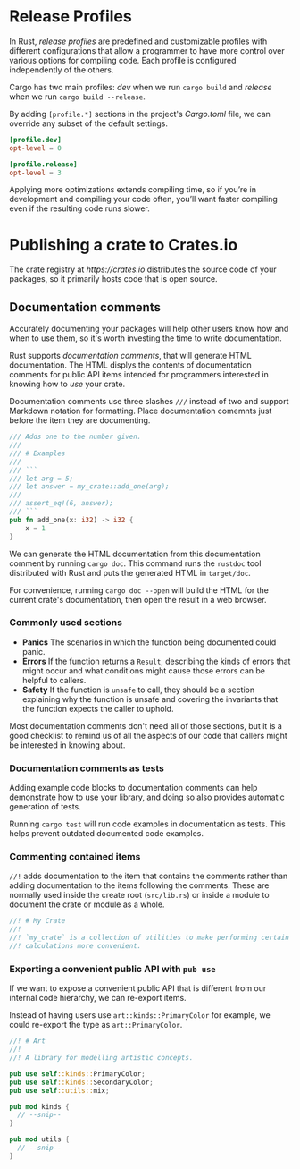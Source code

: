 # Release Profiles

In Rust, _release profiles_ are predefined and customizable profiles with different configurations that allow a programmer to have more control over various options for compiling code. Each profile is configured independently of the others.

Cargo has two main profiles: _dev_ when we run `cargo build` and _release_ when we run `cargo build --release`.

By adding `[profile.*]` sections in the project's _Cargo.toml_ file, we can override any subset of the default settings.

```toml
[profile.dev]
opt-level = 0

[profile.release]
opt-level = 3
```

Applying more optimizations extends compiling time, so if you’re in development and compiling your code often, you’ll want faster compiling even if the resulting code runs slower.

# Publishing a crate to Crates.io

The crate registry at _https://crates.io_ distributes the source code of your packages, so it primarily hosts code that is open source.

## Documentation comments

Accurately documenting your packages will help other users know how and when to use them, so it's worth investing the time to write documentation.

Rust supports _documentation comments_, that will generate HTML documentation. The HTML displys the contents of documentation comments for public API items intended for programmers interested in knowing how to _use_ your crate.

Documentation comments use three slashes `///` instead of two and support Markdown notation for formatting. Place documentation comemnts just before the item they are documenting.

````rs
/// Adds one to the number given.
///
/// # Examples
///
/// ```
/// let arg = 5;
/// let answer = my_crate::add_one(arg);
///
/// assert_eq!(6, answer);
/// ```
pub fn add_one(x: i32) -> i32 {
    x = 1
}
````

We can generate the HTML documentation from this documentation comment by running `cargo doc`. This command runs the `rustdoc` tool distributed with Rust and puts the generated HTML in `target/doc`.

For convenience, running `cargo doc --open` will build the HTML for the current crate's documentation, then open the result in a web browser.

### Commonly used sections

- **Panics** The scenarios in which the function being documented could panic.
- **Errors** If the function returns a `Result`, describing the kinds of errors that might occur and what conditions might cause those errors can be helpful to callers.
- **Safety** If the function is `unsafe` to call, they should be a section explaining why the function is unsafe and covering the invariants that the function expects the caller to uphold.

Most documentation comments don't need all of those sections, but it is a good checklist to remind us of all the aspects of our code that callers might be interested in knowing about.

### Documentation comments as tests

Adding example code blocks to documentation comments can help demonstrate how to use your library, and doing so also provides automatic generation of tests.

Running `cargo test` will run code examples in documentation as tests. This helps prevent outdated documented code examples.

### Commenting contained items

`//!` adds documentation to the item that contains the comments rather than adding documentation to the items following the comments. These are normally used inside the create root (`src/lib.rs`) or inside a module to document the crate or module as a whole.

```rs
//! # My Crate
//!
//! `my_crate` is a collection of utilities to make performing certain
//! calculations more convenient.
```

### Exporting a convenient public API with `pub use`

If we want to expose a convenient public API that is different from our internal code hierarchy, we can re-export items.

Instead of having users use `art::kinds::PrimaryColor` for example, we could re-export the type as `art::PrimaryColor`.

```rs
//! # Art
//!
//! A library for modelling artistic concepts.

pub use self::kinds::PrimaryColor;
pub use self::kinds::SecondaryColor;
pub use self::utils::mix;

pub mod kinds {
  // --snip--
}

pub mod utils {
  // --snip--
}
```
